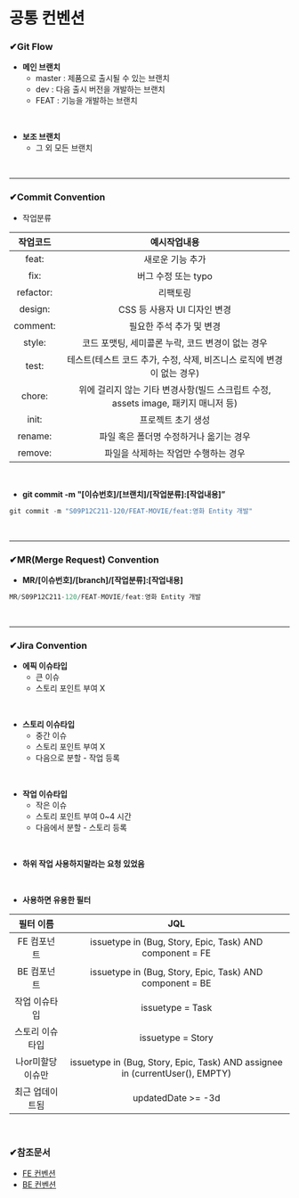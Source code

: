 # 공통 컨벤션

### ✔Git Flow

- **메인 브랜치**
  - master : 제품으로 출시될 수 있는 브랜치
  - dev : 다음 출시 버전을 개발하는 브랜치
  - FEAT : 기능을 개발하는 브랜치

<br>

- **보조 브랜치** 
  - 그 외 모든 브랜치

<br>

---


### ✔Commit Convention

- 작업분류
  
| 작업코드 | 예시작업내용 |
|:---:|:---:|
| feat: | 새로운 기능 추가 |
| fix: | 버그 수정 또는 typo |
| refactor: | 리팩토링 |
| design: | CSS 등 사용자 UI 디자인 변경 |
| comment: | 필요한 주석 추가 및 변경 |
| style: | 코드 포맷팅, 세미콜론 누락, 코드 변경이 없는 경우 |
| test: | 테스트(테스트 코드 추가, 수정, 삭제, 비즈니스 로직에 변경이 없는 경우) |
| chore: | 위에 걸리지 않는 기타 변경사항(빌드 스크립트 수정, assets image, 패키지 매니저 등) |
| init: | 프로젝트 초기 생성 |
| rename: | 파일 혹은 폴더명 수정하거나 옮기는 경우 |
| remove: | 파일을 삭제하는 작업만 수행하는 경우 |

<br>

- **git commit -m "[이슈번호]/[브랜치]/[작업분류]:[작업내용]”**
```jsx
git commit -m "S09P12C211-120/FEAT-MOVIE/feat:영화 Entity 개발"
```

<br>

---


### ✔MR(Merge Request) Convention

- **MR/[이슈번호]/[branch]/[작업분류]:[작업내용]**
```jsx
MR/S09P12C211-120/FEAT-MOVIE/feat:영화 Entity 개발
```

<br>

---


### ✔Jira Convention

- **에픽 이슈타입**
  - 큰 이슈
  - 스토리 포인트 부여 X

<br>

- **스토리 이슈타입**
  - 중간 이슈
  - 스토리 포인트 부여 X
  - 다음으로 분할 - 작업 등록

<br>

- **작업 이슈타입**
  - 작은 이슈
  - 스토리 포인트 부여 0~4 시간
  - 다음에서 분할 - 스토리 등록

<br>

- **하위 작업 사용하지말라는 요청 있었음**

<br>

- **사용하면 유용한 필터**

| 필터 이름 | JQL |
|:---:|:---:|
| FE 컴포넌트 | issuetype in (Bug, Story, Epic, Task) AND component = FE |
| BE 컴포넌트 | issuetype in (Bug, Story, Epic, Task) AND component = BE |
| 작업 이슈타입 | issuetype = Task | 
| 스토리 이슈타입 | issuetype = Story | 
| 나or미할당 이슈만 | issuetype in (Bug, Story, Epic, Task) AND assignee in (currentUser(), EMPTY) |
| 최근 업데이트됨 | updatedDate >= -3d |


<br>


### ✔참조문서

 - [FE 컨벤션](./FE-Convention.md)
 - [BE 컨벤션](./BE-Convention.md)